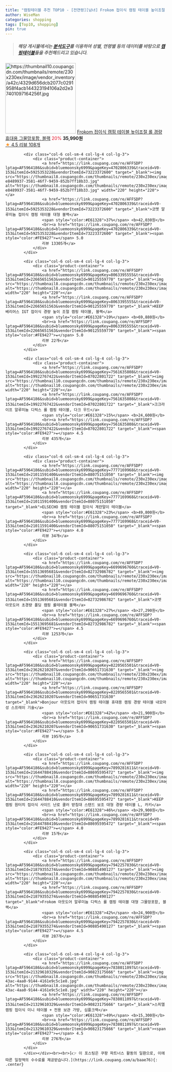 ```yaml
---
title: "캠핑테이블 추천 TOP10 - [전연령][남녀] Frokom 접이식 캠핑 테이블 높이조절 롤 경량 휴대용 그물망포함, 블랙"
author: WiseMan
categories: shopping
tags: [Top10, shopping]
pin: true
---
```


> ##### 해당 게시물에서는 [**분석도구**](https://itemscout.io/)를 이용하여 **성별**, **연령별** 등의 데이터를 바탕으로 [**캠핑테이블**](https://link.coupang.com/a/baae76)들을 추천해드리고 있습니다.
<div class="container"><div class="row">
            <div class="col-6 col-sm-4 col-lg-4 col-lg-3">
                <div class="product-container">
                    <a href="https://link.coupang.com/re/AFFSDP?lptag=AF5964186&subid=bluemoonsky6999&pageKey=8054899359&traceid=V0-153&itemId=22603638649&vendorItemId=89645327721" target="_blank"><img src="https://thumbnail10.coupangcdn.com/thumbnails/remote/230x230ex/image/vendor_inventory/a42c/4329d656dcb2077c0291958f4acb144323194106a2d2e37401097164256f.jpg" alt="https://thumbnail10.coupangcdn.com/thumbnails/remote/230x230ex/image/vendor_inventory/a42c/4329d656dcb2077c0291958f4acb144323194106a2d2e37401097164256f.jpg" width="220" height="220"></a>
                    <a href="https://link.coupang.com/re/AFFSDP?lptag=AF5964186&subid=bluemoonsky6999&pageKey=8054899359&traceid=V0-153&itemId=22603638649&vendorItemId=89645327721" target="_blank">Frokom 접이식 캠핑 테이블 높이조절 롤 경량 휴대용 그물망포함, 블랙</a>
                    <span style="color:#E61328">20%</span> <b>35,990원</b>
                    <br><a href="https://link.coupang.com/re/AFFSDP?lptag=AF5964186&subid=bluemoonsky6999&pageKey=8054899359&traceid=V0-153&itemId=22603638649&vendorItemId=89645327721" target="_blank"><span style="color:#FE9427">★</span> 4.5
                    리뷰 108개</a>
                </div>
            </div>
            
            <div class="col-6 col-sm-4 col-lg-4 col-lg-3">
                <div class="product-container">
                    <a href="https://link.coupang.com/re/AFFSDP?lptag=AF5964186&subid=bluemoonsky6999&pageKey=4702806339&traceid=V0-153&itemId=5925353228&vendorItemId=73223372600" target="_blank"><img src="https://thumbnail8.coupangcdn.com/thumbnails/remote/230x230ex/image/retail/images/261057182673042-e8489937-3581-46f7-9459-852b7ff18b33.jpg" alt="https://thumbnail8.coupangcdn.com/thumbnails/remote/230x230ex/image/retail/images/261057182673042-e8489937-3581-46f7-9459-852b7ff18b33.jpg" width="220" height="220"></a>
                    <a href="https://link.coupang.com/re/AFFSDP?lptag=AF5964186&subid=bluemoonsky6999&pageKey=4702806339&traceid=V0-153&itemId=5925353228&vendorItemId=73223372600" target="_blank">코멧 알루미늄 접이식 캠핑 테이블 대형 블랙</a>
                    <span style="color:#E61328">37%</span> <b>42,030원</b>
                    <br><a href="https://link.coupang.com/re/AFFSDP?lptag=AF5964186&subid=bluemoonsky6999&pageKey=4702806339&traceid=V0-153&itemId=5925353228&vendorItemId=73223372600" target="_blank"><span style="color:#FE9427">★</span> 5.0
                    리뷰 13305개</a>
                </div>
            </div>
            
            <div class="col-6 col-sm-4 col-lg-4 col-lg-3">
                <div class="product-container">
                    <a href="https://link.coupang.com/re/AFFSDP?lptag=AF5964186&subid=bluemoonsky6999&pageKey=8063395555&traceid=V0-153&itemId=22665651563&vendorItemId=90125559770" target="_blank"><img src="https://thumbnail8.coupangcdn.com/thumbnails/remote/230x230ex/image/0820_amir_esrgan_inf80k_batch_3_max3k/3255/e50e32395b129297c46ed2173cb6e5e4ac8b83a22737ea48f890de7a57f1.jpg" alt="https://thumbnail8.coupangcdn.com/thumbnails/remote/230x230ex/image/0820_amir_esrgan_inf80k_batch_3_max3k/3255/e50e32395b129297c46ed2173cb6e5e4ac8b83a22737ea48f890de7a57f1.jpg" width="220" height="220"></a>
                    <a href="https://link.coupang.com/re/AFFSDP?lptag=AF5964186&subid=bluemoonsky6999&pageKey=8063395555&traceid=V0-153&itemId=22665651563&vendorItemId=90125559770" target="_blank">KEEP 베리어스 IGT 접이식 경량 높이 조절 캠핑 테이블, 블랙</a>
                    <span style="color:#E61328">19%</span> <b>69,880원</b>
                    <br><a href="https://link.coupang.com/re/AFFSDP?lptag=AF5964186&subid=bluemoonsky6999&pageKey=8063395555&traceid=V0-153&itemId=22665651563&vendorItemId=90125559770" target="_blank"><span style="color:#FE9427">★</span> 5.0
                    리뷰 22개</a>
                </div>
            </div>
            
            <div class="col-6 col-sm-4 col-lg-4 col-lg-3">
                <div class="product-container">
                    <a href="https://link.coupang.com/re/AFFSDP?lptag=AF5964186&subid=bluemoonsky6999&pageKey=7561635808&traceid=V0-153&itemId=19922767422&vendorItemId=87022801722" target="_blank"><img src="https://thumbnail10.coupangcdn.com/thumbnails/remote/230x230ex/image/0820_amir_esrgan_inf80k_batch_0_max3k/eff8/0d9629cf2f7ce53b200abb17fbfe8b4ba262281797698dfff10593356c9d.jpg" alt="https://thumbnail10.coupangcdn.com/thumbnails/remote/230x230ex/image/0820_amir_esrgan_inf80k_batch_0_max3k/eff8/0d9629cf2f7ce53b200abb17fbfe8b4ba262281797698dfff10593356c9d.jpg" width="220" height="220"></a>
                    <a href="https://link.coupang.com/re/AFFSDP?lptag=AF5964186&subid=bluemoonsky6999&pageKey=7561635808&traceid=V0-153&itemId=19922767422&vendorItemId=87022801722" target="_blank">크크라이프 알루미늄 디럭스 롤 캠핑 테이블, 다크 우드</a>
                    <span style="color:#E61328">15%</span> <b>24,600원</b>
                    <br><a href="https://link.coupang.com/re/AFFSDP?lptag=AF5964186&subid=bluemoonsky6999&pageKey=7561635808&traceid=V0-153&itemId=19922767422&vendorItemId=87022801722" target="_blank"><span style="color:#FE9427">★</span> 4.5
                    리뷰 435개</a>
                </div>
            </div>
            
            <div class="col-6 col-sm-4 col-lg-4 col-lg-3">
                <div class="product-container">
                    <a href="https://link.coupang.com/re/AFFSDP?lptag=AF5964186&subid=bluemoonsky6999&pageKey=7777169968&traceid=V0-153&itemId=21011591400&vendorItemId=88075151050" target="_blank"><img src="https://thumbnail8.coupangcdn.com/thumbnails/remote/230x230ex/image/vendor_inventory/4c30/d00ef08d5f3a63c9169c36702b8b43de9aaab51726af5e06fa5973d3d439.jpg" alt="https://thumbnail8.coupangcdn.com/thumbnails/remote/230x230ex/image/vendor_inventory/4c30/d00ef08d5f3a63c9169c36702b8b43de9aaab51726af5e06fa5973d3d439.jpg" width="220" height="220"></a>
                    <a href="https://link.coupang.com/re/AFFSDP?lptag=AF5964186&subid=bluemoonsky6999&pageKey=7777169968&traceid=V0-153&itemId=21011591400&vendorItemId=88075151050" target="_blank">ELSECHO 캠핑 테이블 접이식 계란말이 테이블</a>
                    <span style="color:#E61328">23%</span> <b>49,800원</b>
                    <br><a href="https://link.coupang.com/re/AFFSDP?lptag=AF5964186&subid=bluemoonsky6999&pageKey=7777169968&traceid=V0-153&itemId=21011591400&vendorItemId=88075151050" target="_blank"><span style="color:#FE9427">★</span> 4.0
                    리뷰 34개</a>
                </div>
            </div>
            
            <div class="col-6 col-sm-4 col-lg-4 col-lg-3">
                <div class="product-container">
                    <a href="https://link.coupang.com/re/AFFSDP?lptag=AF5964186&subid=bluemoonsky6999&pageKey=6699696760&traceid=V0-153&itemId=15513695681&vendorItemId=82732986782" target="_blank"><img src="https://thumbnail10.coupangcdn.com/thumbnails/remote/230x230ex/image/0820_amir_esrgan_inf80k_batch_1_max3k/8bbe/8bf23a5bdfed171bf7e4f131190df4ae42c354f2be927c834c698b5ecf1c.JPG" alt="https://thumbnail10.coupangcdn.com/thumbnails/remote/230x230ex/image/0820_amir_esrgan_inf80k_batch_1_max3k/8bbe/8bf23a5bdfed171bf7e4f131190df4ae42c354f2be927c834c698b5ecf1c.JPG" width="220" height="220"></a>
                    <a href="https://link.coupang.com/re/AFFSDP?lptag=AF5964186&subid=bluemoonsky6999&pageKey=6699696760&traceid=V0-153&itemId=15513695681&vendorItemId=82732986782" target="_blank">코멧 아웃도어 초경량 폴딩 캠핑 롤테이블 블랙</a>
                    <span style="color:#E61328">27%</span> <b>27,290원</b>
                    <br><a href="https://link.coupang.com/re/AFFSDP?lptag=AF5964186&subid=bluemoonsky6999&pageKey=6699696760&traceid=V0-153&itemId=15513695681&vendorItemId=82732986782" target="_blank"><span style="color:#FE9427">★</span> 4.5
                    리뷰 1253개</a>
                </div>
            </div>
            
            <div class="col-6 col-sm-4 col-lg-4 col-lg-3">
                <div class="product-container">
                    <a href="https://link.coupang.com/re/AFFSDP?lptag=AF5964186&subid=bluemoonsky6999&pageKey=8220565501&traceid=V0-153&itemId=23626210207&vendorItemId=90651731630" target="_blank"><img src="https://thumbnail10.coupangcdn.com/thumbnails/remote/230x230ex/image/vendor_inventory/b5b4/d8556ba3befb8c99b55874e893add10147ada91d63a009463e1325c9570b.jpg" alt="https://thumbnail10.coupangcdn.com/thumbnails/remote/230x230ex/image/vendor_inventory/b5b4/d8556ba3befb8c99b55874e893add10147ada91d63a009463e1325c9570b.jpg" width="220" height="220"></a>
                    <a href="https://link.coupang.com/re/AFFSDP?lptag=AF5964186&subid=bluemoonsky6999&pageKey=8220565501&traceid=V0-153&itemId=23626210207&vendorItemId=90651731630" target="_blank">Bonjour 아웃도어 접이식 캠핑 테이블 휴대용 캠핑 경량 테이블 내모마성 스프레이 기술</a>
                    <span style="color:#E61328">42%</span> <b>21,900원</b>
                    <br><a href="https://link.coupang.com/re/AFFSDP?lptag=AF5964186&subid=bluemoonsky6999&pageKey=8220565501&traceid=V0-153&itemId=23626210207&vendorItemId=90651731630" target="_blank"><span style="color:#FE9427">★</span> 5.0
                    리뷰 195개</a>
                </div>
            </div>
            
            <div class="col-6 col-sm-4 col-lg-4 col-lg-3">
                <div class="product-container">
                    <a href="https://link.coupang.com/re/AFFSDP?lptag=AF5964186&subid=bluemoonsky6999&pageKey=7899281611&traceid=V0-153&itemId=21644788410&vendorItemId=88695595472" target="_blank"><img src="https://thumbnail8.coupangcdn.com/thumbnails/remote/230x230ex/image/0820_amir_esrgan_inf80k_batch_3_max3k/b2a4/c0a0c5fc95fee0e40026607cb6ab1e281cf11ac6d4a41083b75ea7395226.jpg" alt="https://thumbnail8.coupangcdn.com/thumbnails/remote/230x230ex/image/0820_amir_esrgan_inf80k_batch_3_max3k/b2a4/c0a0c5fc95fee0e40026607cb6ab1e281cf11ac6d4a41083b75ea7395226.jpg" width="220" height="220"></a>
                    <a href="https://link.coupang.com/re/AFFSDP?lptag=AF5964186&subid=bluemoonsky6999&pageKey=7899281611&traceid=V0-153&itemId=21644788410&vendorItemId=88695595472" target="_blank">KEEP 캠핑 원터치 접이식 사이드 난로 쿨러 받침대 스탠드 보조 대형 경량 테이블 L, 카키</a>
                    <span style="color:#E61328">46%</span> <b>29,900원</b>
                    <br><a href="https://link.coupang.com/re/AFFSDP?lptag=AF5964186&subid=bluemoonsky6999&pageKey=7899281611&traceid=V0-153&itemId=21644788410&vendorItemId=88695595472" target="_blank"><span style="color:#FE9427">★</span> 4.0
                    리뷰 15개</a>
                </div>
            </div>
            
            <div class="col-6 col-sm-4 col-lg-4 col-lg-3">
                <div class="product-container">
                    <a href="https://link.coupang.com/re/AFFSDP?lptag=AF5964186&subid=bluemoonsky6999&pageKey=7942257830&traceid=V0-153&itemId=21879355274&vendorItemId=90885490127" target="_blank"><img src="https://thumbnail8.coupangcdn.com/thumbnails/remote/230x230ex/image/vendor_inventory/11cd/91a553b8a12e1adbfdebec618f70a88ed71f90e7f3f7129c7a22a2dca0cb.jpg" alt="https://thumbnail8.coupangcdn.com/thumbnails/remote/230x230ex/image/vendor_inventory/11cd/91a553b8a12e1adbfdebec618f70a88ed71f90e7f3f7129c7a22a2dca0cb.jpg" width="220" height="220"></a>
                    <a href="https://link.coupang.com/re/AFFSDP?lptag=AF5964186&subid=bluemoonsky6999&pageKey=7942257830&traceid=V0-153&itemId=21879355274&vendorItemId=90885490127" target="_blank">Frokom 아웃도어 알루미늄 디럭스 롤 캠핑 테이블 대형 그물망포함, 블랙</a>
                    <span style="color:#E61328">42%</span> <b>24,900원</b>
                    <br><a href="https://link.coupang.com/re/AFFSDP?lptag=AF5964186&subid=bluemoonsky6999&pageKey=7942257830&traceid=V0-153&itemId=21879355274&vendorItemId=90885490127" target="_blank"><span style="color:#FE9427">★</span> 4.5
                    리뷰 287개</a>
                </div>
            </div>
            
            <div class="col-6 col-sm-4 col-lg-4 col-lg-3">
                <div class="product-container">
                    <a href="https://link.coupang.com/re/AFFSDP?lptag=AF5964186&subid=bluemoonsky6999&pageKey=7838011097&traceid=V0-153&itemId=21329610329&vendorItemId=90823175666" target="_blank"><img src="https://thumbnail8.coupangcdn.com/thumbnails/remote/230x230ex/image/retail/images/2024/07/30/15/0/214a85ba-43ac-4aa0-9144-4161e9c5c1e8.jpg" alt="https://thumbnail8.coupangcdn.com/thumbnails/remote/230x230ex/image/retail/images/2024/07/30/15/0/214a85ba-43ac-4aa0-9144-4161e9c5c1e8.jpg" width="220" height="220"></a>
                    <a href="https://link.coupang.com/re/AFFSDP?lptag=AF5964186&subid=bluemoonsky6999&pageKey=7838011097&traceid=V0-153&itemId=21329610329&vendorItemId=90823175666" target="_blank">스피엘 캠핑 접이식 미니 테이블 + 전용 보관 가방, 심플크랙</a>
                    <span style="color:#E61328">49%</span> <b>15,300원</b>
                    <br><a href="https://link.coupang.com/re/AFFSDP?lptag=AF5964186&subid=bluemoonsky6999&pageKey=7838011097&traceid=V0-153&itemId=21329610329&vendorItemId=90823175666" target="_blank"><span style="color:#FE9427">★</span> 4.5
                    리뷰 276개</a>
                </div>
            </div>
            </div></div><br><br>[👉 이 포스팅은 쿠팡 파트너스 활동의 일환으로, 이에 따른 일정액의 수수료를 제공받습니다.](https://link.coupang.com/a/baae76){: .center}